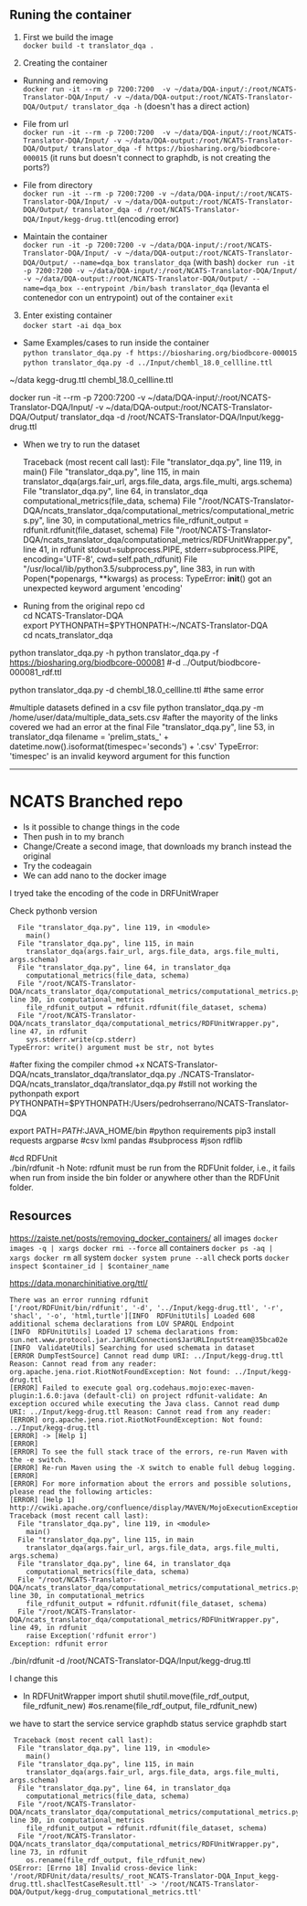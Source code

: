 
## Runing the container
1. First we build the image  
`docker build -t translator_dqa .`

2. Creating the container  

- Running and removing  
`docker run -it --rm -p 7200:7200  -v ~/data/DQA-input/:/root/NCATS-Translator-DQA/Input/ -v ~/data/DQA-output:/root/NCATS-Translator-DQA/Output/ translator_dqa -h` (doesn't has a direct action)
- File from url  
`docker run -it --rm -p 7200:7200  -v ~/data/DQA-input/:/root/NCATS-Translator-DQA/Input/ -v ~/data/DQA-output:/root/NCATS-Translator-DQA/Output/ translator_dqa -f https://biosharing.org/biodbcore-000015` (it runs but doesn't connect to graphdb, is not creating the ports?)
- File from directory  
`docker run -it --rm -p 7200:7200 -v ~/data/DQA-input/:/root/NCATS-Translator-DQA/Input/ -v ~/data/DQA-output:/root/NCATS-Translator-DQA/Output/ translator_dqa -d /root/NCATS-Translator-DQA/Input/kegg-drug.ttl`(encoding error)

- Maintain the container  
`docker run -it -p 7200:7200 -v ~/data/DQA-input/:/root/NCATS-Translator-DQA/Input/ -v ~/data/DQA-output:/root/NCATS-Translator-DQA/Output/ --name=dqa_box translator_dqa`
(with bash)
`docker run -it -p 7200:7200 -v ~/data/DQA-input/:/root/NCATS-Translator-DQA/Input/ -v ~/data/DQA-output:/root/NCATS-Translator-DQA/Output/ --name=dqa_box --entrypoint /bin/bash translator_dqa` 
(levanta el contenedor con un entrypoint) out of the container `exit`

3. Enter existing container   
`docker start -ai dqa_box`

- Same Examples/cases to run inside the container  
`python translator_dqa.py -f https://biosharing.org/biodbcore-000015`
`python translator_dqa.py -d ../Input/chembl_18.0_cellline.ttl`


~/data
kegg-drug.ttl
chembl_18.0_cellline.ttl


docker run -it --rm -p 7200:7200 -v ~/data/DQA-input/:/root/NCATS-Translator-DQA/Input/ -v ~/data/DQA-output:/root/NCATS-Translator-DQA/Output/ translator_dqa -d /root/NCATS-Translator-DQA/Input/kegg-drug.ttl


- When we try to run the dataset

    Traceback (most recent call last):
      File "translator_dqa.py", line 119, in <module>
        main()
      File "translator_dqa.py", line 115, in main
        translator_dqa(args.fair_url, args.file_data, args.file_multi, args.schema)
      File "translator_dqa.py", line 64, in translator_dqa
        computational_metrics(file_data, schema)
      File "/root/NCATS-Translator-DQA/ncats_translator_dqa/computational_metrics/computational_metrics.py", line 30, in computational_metrics
        file_rdfunit_output = rdfunit.rdfunit(file_dataset, schema)
      File "/root/NCATS-Translator-DQA/ncats_translator_dqa/computational_metrics/RDFUnitWrapper.py", line 41, in rdfunit
        stdout=subprocess.PIPE, stderr=subprocess.PIPE, encoding='UTF-8', cwd=self.path_rdfunit)
      File "/usr/local/lib/python3.5/subprocess.py", line 383, in run
        with Popen(*popenargs, **kwargs) as process:
    TypeError: __init__() got an unexpected keyword argument 'encoding'


- Runing from the original repo
cd \
cd NCATS-Translator-DQA \
export PYTHONPATH=$PYTHONPATH:~/NCATS-Translator-DQA \
cd ncats_translator_dqa 

python translator_dqa.py -h
python translator_dqa.py -f https://biosharing.org/biodbcore-000081 #-d ../Output/biodbcore-000081_rdf.ttl

python translator_dqa.py -d chembl_18.0_cellline.ttl
#the same error

#multiple datasets defined in a csv file
python translator_dqa.py -m /home/user/data/multiple_data_sets.csv
#after the mayority of the links covered we had an error at the final
  File "translator_dqa.py", line 53, in translator_dqa
    filename = 'prelim_stats_' + datetime.now().isoformat(timespec='seconds') + '.csv'
TypeError: 'timespec' is an invalid keyword argument for this function 

---

# NCATS Branched repo
- Is it possible to change things in the code
- Then push in to my branch
- Change/Create a second image, that downloads my branch instead the original
- Try the codeagain
- We can add nano to the docker image

I tryed take the encoding of the code in DRFUnitWraper

Check pythonb version

      File "translator_dqa.py", line 119, in <module>
        main()
      File "translator_dqa.py", line 115, in main
        translator_dqa(args.fair_url, args.file_data, args.file_multi, args.schema)
      File "translator_dqa.py", line 64, in translator_dqa
        computational_metrics(file_data, schema)
      File "/root/NCATS-Translator-DQA/ncats_translator_dqa/computational_metrics/computational_metrics.py", line 30, in computational_metrics
        file_rdfunit_output = rdfunit.rdfunit(file_dataset, schema)
      File "/root/NCATS-Translator-DQA/ncats_translator_dqa/computational_metrics/RDFUnitWrapper.py", line 47, in rdfunit
        sys.stderr.write(cp.stderr)
    TypeError: write() argument must be str, not bytes


#after fixing the compiler
chmod +x NCATS-Translator-DQA/ncats_translator_dqa/translator_dqa.py
./NCATS-Translator-DQA/ncats_translator_dqa/translator_dqa.py
#still not working the pythonpath
export PYTHONPATH=$PYTHONPATH:/Users/pedrohserrano/NCATS-Translator-DQA

export PATH=$PATH:$JAVA_HOME/bin
#python requirements
pip3 install 
requests
argparse 
#csv 
lxml 
pandas 
#subprocess 
#json
rdflib

#cd RDFUnit  
./bin/rdfunit -h
Note: rdfunit must be run from the RDFUnit folder, i.e., it fails when run from inside the bin folder or anywhere other than the RDFUnit folder.


## Resources
https://zaiste.net/posts/removing_docker_containers/
all images `docker images -q | xargs docker rmi --force`
all containers `docker ps -aq | xargs docker rm`
all system `docker system prune --all`
check ports `docker inspect $container_id | $container_name`



https://data.monarchinitiative.org/ttl/




    There was an error running rdfunit
    ['/root/RDFUnit/bin/rdfunit', '-d', '../Input/kegg-drug.ttl', '-r', 'shacl', '-o', 'html,turtle'][INFO  RDFUnitUtils] Loaded 608 additional schema declarations from LOV SPARQL Endpoint
    [INFO  RDFUnitUtils] Loaded 17 schema declarations from: sun.net.www.protocol.jar.JarURLConnection$JarURLInputStream@35bca02e
    [INFO  ValidateUtils] Searching for used schemata in dataset
    [ERROR DumpTestSource] Cannot read dump URI: ../Input/kegg-drug.ttl Reason: Cannot read from any reader: 
    org.apache.jena.riot.RiotNotFoundException: Not found: ../Input/kegg-drug.ttl
    [ERROR] Failed to execute goal org.codehaus.mojo:exec-maven-plugin:1.6.0:java (default-cli) on project rdfunit-validate: An exception occured while executing the Java class. Cannot read dump URI: ../Input/kegg-drug.ttl Reason: Cannot read from any reader:
    [ERROR] org.apache.jena.riot.RiotNotFoundException: Not found: ../Input/kegg-drug.ttl
    [ERROR] -> [Help 1]
    [ERROR] 
    [ERROR] To see the full stack trace of the errors, re-run Maven with the -e switch.
    [ERROR] Re-run Maven using the -X switch to enable full debug logging.
    [ERROR] 
    [ERROR] For more information about the errors and possible solutions, please read the following articles:
    [ERROR] [Help 1] http://cwiki.apache.org/confluence/display/MAVEN/MojoExecutionException
    Traceback (most recent call last):
      File "translator_dqa.py", line 119, in <module>
        main()
      File "translator_dqa.py", line 115, in main
        translator_dqa(args.fair_url, args.file_data, args.file_multi, args.schema)
      File "translator_dqa.py", line 64, in translator_dqa
        computational_metrics(file_data, schema)
      File "/root/NCATS-Translator-DQA/ncats_translator_dqa/computational_metrics/computational_metrics.py", line 30, in computational_metrics
        file_rdfunit_output = rdfunit.rdfunit(file_dataset, schema)
      File "/root/NCATS-Translator-DQA/ncats_translator_dqa/computational_metrics/RDFUnitWrapper.py", line 49, in rdfunit
        raise Exception('rdfunit error')
    Exception: rdfunit error



./bin/rdfunit -d /root/NCATS-Translator-DQA/Input/kegg-drug.ttl


I change this
- In RDFUnitWrapper
import shutil
shutil.move(file_rdf_output, file_rdfunit_new)
#os.rename(file_rdf_output, file_rdfunit_new)


we have to start the service
service graphdb status
service graphdb start

     Traceback (most recent call last):
      File "translator_dqa.py", line 119, in <module>
        main()
      File "translator_dqa.py", line 115, in main
        translator_dqa(args.fair_url, args.file_data, args.file_multi, args.schema)
      File "translator_dqa.py", line 64, in translator_dqa
        computational_metrics(file_data, schema)
      File "/root/NCATS-Translator-DQA/ncats_translator_dqa/computational_metrics/computational_metrics.py", line 30, in computational_metrics
        file_rdfunit_output = rdfunit.rdfunit(file_dataset, schema)
      File "/root/NCATS-Translator-DQA/ncats_translator_dqa/computational_metrics/RDFUnitWrapper.py", line 73, in rdfunit
        os.rename(file_rdf_output, file_rdfunit_new)
    OSError: [Errno 18] Invalid cross-device link: '/root/RDFUnit/data/results/_root_NCATS-Translator-DQA_Input_kegg-drug.ttl.shaclTestCaseResult.ttl' -> '/root/NCATS-Translator-DQA/Output/kegg-drug_computational_metrics.ttl'

